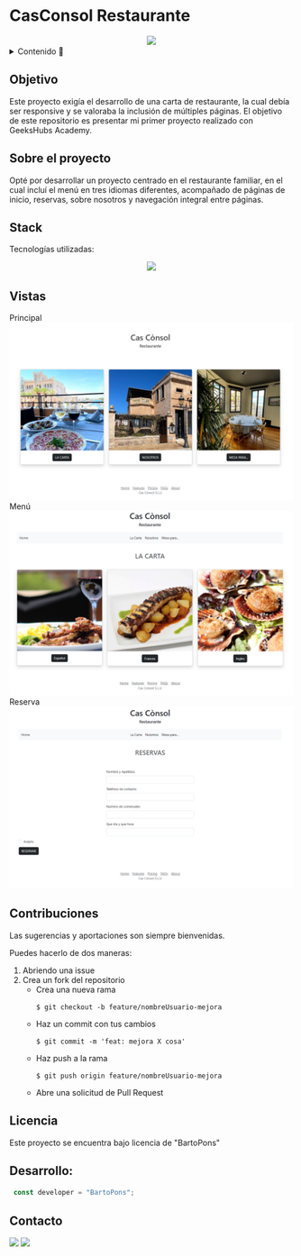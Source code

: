 # CasConsol Restaurante

<div style="text-align: center;"><img src= "./images/logoink.png" width="800"/></div>


<details>
  <summary>Contenido 📝</summary>
  <ol>
    <li><a href="#objetivo">Objetivo</a></li>
    <li><a href="#sobre-el-proyecto">Sobre el proyecto</a></li>
    <li><a href="#stack">Stack</a></li>
    <li><a href="#diagrama-bd">Diagrama</a></li>
    <li><a href="#instalación-en-local">Instalación</a></li>
    <li><a href="#endpoints">Endpoints</a></li>
    <li><a href="#futuras-funcionalidades">Futuras funcionalidades</a></li>
    <li><a href="#contribuciones">Contribuciones</a></li>
    <li><a href="#licencia">Licencia</a></li>
    <li><a href="#webgrafia">Webgrafia</a></li>
    <li><a href="#desarrollo">Desarrollo</a></li>
    <li><a href="#agradecimientos">Agradecimientos</a></li>
    <li><a href="#contacto">Contacto</a></li>
  </ol>
</details>

## Objetivo
Este proyecto exigía el desarrollo de una carta de restaurante, la cual debía ser responsive y se valoraba la inclusión de múltiples páginas.
El objetivo de este repositorio es presentar mi primer proyecto realizado con GeeksHubs Academy. 

## Sobre el proyecto
Opté por desarrollar un proyecto centrado en el restaurante familiar, en el cual incluí el menú en tres idiomas diferentes, acompañado de páginas de inicio, reservas, sobre nosotros y navegación integral entre páginas.


## Stack
Tecnologías utilizadas:
<div align="center">
<a href="">
    <img src= "https://sergiosanz.dev/static/b0ad08bfda05fba464bf2927db87772d/6df68/html-css.png"/>
</a>

</div>

## Vistas
Principal
<img src="img/inicio.png">  
Menú
<img src="img/carta.png">
Reserva
<img src="img/reserva.png">


## Contribuciones
Las sugerencias y aportaciones son siempre bienvenidas.  

Puedes hacerlo de dos maneras:

1. Abriendo una issue
2. Crea un fork del repositorio
    - Crea una nueva rama  
        ```
        $ git checkout -b feature/nombreUsuario-mejora
        ```
    - Haz un commit con tus cambios 
        ```
        $ git commit -m 'feat: mejora X cosa'
        ```
    - Haz push a la rama 
        ```
        $ git push origin feature/nombreUsuario-mejora
        ```
    - Abre una solicitud de Pull Request


## Licencia
Este proyecto se encuentra bajo licencia de "BartoPons"


## Desarrollo:

``` js
 const developer = "BartoPons";


```  


## Contacto
<a href = "mailto:ponsbarto@gmail.com"><img src="https://img.shields.io/badge/Gmail-C6362C?style=for-the-badge&logo=gmail&logoColor=white" target="_blank"></a>
<a href="https://www.linkedin.com/in/bartomeu-pons-mascar%C3%B3-4594a81b6/" target="_blank"><img src="https://img.shields.io/badge/-LinkedIn-%230077B5?style=for-the-badge&logo=linkedin&logoColor=white" target="_blank"></a> 
</p>